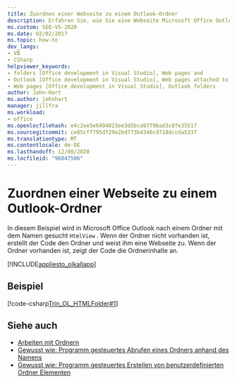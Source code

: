 ```yaml
---
title: Zuordnen einer Webseite zu einem Outlook-Ordner
description: Erfahren Sie, wie Sie eine Webseite Microsoft Office Outlook-Ordner zuordnen können. In diesem Beispiel wird ein Ordner mit dem Namen HtmlView in Outlook überprüft.
ms.custom: SEO-VS-2020
ms.date: 02/02/2017
ms.topic: how-to
dev_langs:
- VB
- CSharp
helpviewer_keywords:
- folders [Office development in Visual Studio], Web pages and
- Outlook [Office development in Visual Studio], Web pages attached to folders
- Web pages [Office development in Visual Studio], Outlook folders
author: John-Hart
ms.author: johnhart
manager: jillfra
ms.workload:
- office
ms.openlocfilehash: e4c2ee5e6494023ee3d5bca97f96ad3c8fe35517
ms.sourcegitcommit: ce85cff795df29e2bd773b4346cd718dccda5337
ms.translationtype: MT
ms.contentlocale: de-DE
ms.lasthandoff: 12/08/2020
ms.locfileid: "96847506"
---
```

# <a name="associate-a-web-page-with-an-outlook-folder"></a>Zuordnen einer Webseite zu einem Outlook-Ordner

  In diesem Beispiel wird in Microsoft Office Outlook nach einem Ordner mit dem Namen gesucht `HtmlView` . Wenn der Ordner nicht vorhanden ist, erstellt der Code den Ordner und weist ihm eine Webseite zu. Wenn der Ordner vorhanden ist, zeigt der Code die Ordnerinhalte an.

 [!INCLUDE[appliesto_olkallapp](../vsto/includes/appliesto-olkallapp-md.md)]

## <a name="example"></a>Beispiel
 [!code-csharp[Trin_OL_HTMLFolder#1](../vsto/codesnippet/CSharp/Trin_OL_HTMLFolder/thisaddin.cs#1)]

## <a name="see-also"></a>Siehe auch
- [Arbeiten mit Ordnern](../vsto/working-with-folders.md)
- [Gewusst wie: Programm gesteuertes Abrufen eines Ordners anhand des Namens](../vsto/how-to-programmatically-retrieve-a-folder-by-name.md)
- [Gewusst wie: Programm gesteuertes Erstellen von benutzerdefinierten Ordner Elementen](../vsto/how-to-programmatically-create-custom-folder-items.md)
